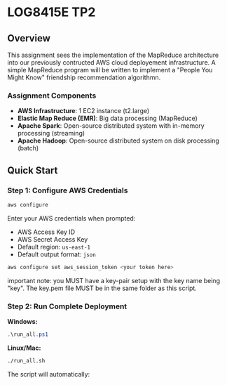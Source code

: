 # LOG8415E TP2

## Overview

This assignment sees the implementation of the MapReduce architecture into our previously contructed AWS cloud deployement infrastructure. A simple MapReduce program will be written to implement a "People You Might Know" friendship recommendation algorithmn.

### Assignment Components

- **AWS Infrastructure**: 1 EC2 instance (t2.large)
- **Elastic Map Reduce (EMR)**: Big data processing (MapReduce)
- **Apache Spark**: Open-source distributed system with in-memory processing (streaming)
- **Apache Hadoop**: Open-source distributed system on disk processing (batch)

## Quick Start

### Step 1: Configure AWS Credentials

```bash
aws configure
```

Enter your AWS credentials when prompted:

-   AWS Access Key ID
-   AWS Secret Access Key
-   Default region: `us-east-1`
-   Default output format: `json`

```bash
aws configure set aws_session_token <your token here>
```

important note: you MUST have a key-pair setup with the key name being "key". The key.pem file MUST be in the same folder as this script.

### Step 2: Run Complete Deployment

**Windows:**

```powershell
.\run_all.ps1
```

**Linux/Mac:**

```bash
./run_all.sh
```

The script will automatically: